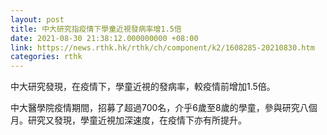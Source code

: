 ```yaml
---
layout: post
title: 中大研究指疫情下學童近視發病率增1.5倍
date: 2021-08-30 21:38:12.000000000 +08:00
link: https://news.rthk.hk/rthk/ch/component/k2/1608285-20210830.htm
categories: rthk
---
```


中大研究發現，在疫情下，學童近視的發病率，較疫情前增加1.5倍。

中大醫學院疫情期間，招募了超過700名，介乎6歲至8歲的學童，參與研究八個月。研究又發現，學童近視加深速度，在疫情下亦有所提升。
